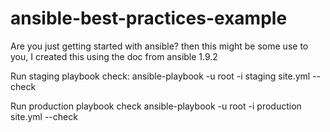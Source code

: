 # ansible-best-practices-example
Are you just getting started with ansible? 
then this might be some use to you, I created this using the doc from ansible 1.9.2

Run staging playbook check: ansible-playbook -u root -i staging site.yml --check

Run production playbook check ansible-playbook -u root -i production site.yml --check


